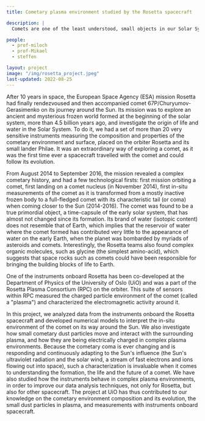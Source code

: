 ```yaml
---
title: Cometary plasma environment studied by the Rosetta spacecraft

description: |
  Comets are one of the least understood, small objects in our Solar System, made primarily of ice, dust and small rocks. When approaching Sun, parts of this material is being heated up and creates a coma - partially ionized atmosphere around a comet. This represents a very complex system actively interacting with the solar wind plasma.   Many essential questions on the nature of comets are likely to be answered by the European Space Agency's Rosetta mission to the comet 67P/Churyumov-Gerasimenko. The Rosetta mission is unique, as it will accompany the comet for over a year, and it will be the first time ever the mankind will explore a comet with such a close inspection.

people:
  - prof-miloch
  - prof-Mikael
  - steffen

layout: project
image: "/img/rosetta_project.jpeg"
last-updated: 2022-08-25
---
```


After 10 years in space, the European Space Agency (ESA) mission Rosetta had finally rendezvoused and then accompanied comet 67P/Churyumov-Gerasimenko on its journey around the Sun. Its mission was to explore an ancient and mysterious frozen world formed at the beginning of the solar system, more than 4.5 billion years ago, and investigate the origin of life and water in the Solar System. To do it, we had a set of more than 20 very sensitive instruments measuring the composition and properties of the cometary environment and surface, placed on the orbiter Rosetta and its small lander Philae. It was an extraordinary way of exploring a comet, as it was the first time ever a spacecraft travelled with the comet and could follow its evolution.

 From August 2014 to September 2016, the mission revealed a complex cometary history, and had a few technological firsts: first mission orbiting a comet, first landing on a comet nucleus (in November 2014), first in-situ measurements of the comet as it is transformed from a mostly inactive frozen body to a full-fledged comet with its characteristic tail (or coma) when coming closer to the Sun (2014-2016). The comet was found to be a true primordial object, a time-capsule of the early solar system, that has almost not changed since its formation. Its brand of water (isotopic content) does not resemble that of Earth, which implies that the reservoir of water where the comet formed has contributed very little to the appearance of water on the early Earth, when the planet was bombarded by myriads of asteroids and comets. Interestingly, the Rosetta teams also found complex organic molecules, such as glycine (the simplest amino-acid), which suggests that space rocks such as comets could have been responsible for bringing the building blocks of life to Earth.

 One of the instruments onboard Rosetta has been co-developed at the Department of Physics of the University of Oslo (UiO) and was a part of the Rosetta Plasma Consortium (RPC) on the orbiter. This suite of sensors within RPC measured the charged particle environment of the comet (called a "plasma") and characterized the electromagnetic activity around it.

 In this project, we analyzed data from the instruments onboard the Rosetta spacecraft and developed numerical models to interpret the in-situ environment of the comet on its way around the Sun. We also investigate how small cometary dust particles move and interact with the surrounding plasma, and how they are being electrically charged in complex plasma environments. Because the cometary coma is ever changing and is responding and continuously adapting to the Sun's influence (the Sun's ultraviolet radiation and the solar wind, a stream of fast electrons and ions flowing out into space), such a characterization is invaluable when it comes to understanding the formation, the life and the future of a comet. We have also studied how the instruments behave in complex plasma environments, in order to improve our data analysis techniques, not only for Rosetta, but also for other spacecraft. The project at UiO has thus contributed to our knowledge on the cometary environment composition and its evolution, the small dust particles in plasma, and measurements with instruments onboard spacecraft.
